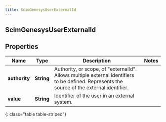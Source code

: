 ```yaml
---
title: ScimGenesysUserExternalId
---
```

## ScimGenesysUserExternalId


## Properties

| Name | Type | Description | Notes |
| ------------ | ------------- | ------------- | ------------- |
| **authority** | <!----><!---->**String**<!----> | Authority, or scope, of \"externalId\". Allows multiple external identifiers to be defined. Represents the source of the external identifier. |  |
| **value** | <!----><!---->**String**<!----> | Identifier of the user in an external system. |  |
{: class="table table-striped"}



